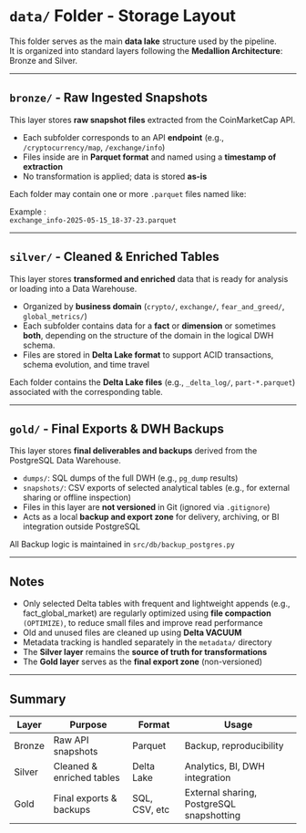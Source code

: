 # `data/` Folder -  Storage Layout

This folder serves as the main **data lake** structure used by the pipeline.  
It is organized into standard layers following the **Medallion Architecture**: Bronze and Silver.

---

## `bronze/` - Raw Ingested Snapshots

This layer stores **raw snapshot files** extracted from the CoinMarketCap API.

- Each subfolder corresponds to an API **endpoint** (e.g., `/cryptocurrency/map`, `/exchange/info`)
- Files inside are in **Parquet format** and named using a **timestamp of extraction**
- No transformation is applied; data is stored **as-is**

Each folder may contain one or more `.parquet` files named like:

Example :  
`exchange_info-2025-05-15_18-37-23.parquet`

---

## `silver/` - Cleaned & Enriched Tables

This layer stores **transformed and enriched** data that is ready for analysis or loading into a Data Warehouse.

- Organized by **business domain** (`crypto/`, `exchange/`, `fear_and_greed/`, `global_metrics/`)
- Each subfolder contains data for a **fact** or **dimension** or sometimes **both**, depending on the structure of the domain in the logical DWH   schema.
- Files are stored in **Delta Lake format** to support ACID transactions, schema evolution, and time travel


Each folder contains the **Delta Lake files** (e.g., `_delta_log/`, `part-*.parquet`) associated with the corresponding table.

---

## `gold/` - Final Exports & DWH Backups

This layer stores **final deliverables and backups** derived from the PostgreSQL Data Warehouse.

- `dumps/`: SQL dumps of the full DWH (e.g., `pg_dump` results)
- `snapshots/`: CSV exports of selected analytical tables (e.g., for external sharing or offline inspection)
- Files in this layer are **not versioned** in Git (ignored via `.gitignore`)
- Acts as a local **backup and export zone** for delivery, archiving, or BI integration outside PostgreSQL

All Backup logic is maintained in `src/db/backup_postgres.py` 

---

## Notes

- Only selected Delta tables with frequent and lightweight appends (e.g., fact_global_market) are regularly optimized using **file compaction**
 `(OPTIMIZE)`, to reduce small files and improve read performance
- Old and unused files are cleaned up using **Delta VACUUM**
- Metadata tracking is handled separately in the `metadata/` directory
- The **Silver layer** remains the **source of truth for transformations**
- The **Gold layer** serves as the **final export zone** (non-versioned)

---

##  Summary

| Layer  | Purpose                   | Format        | Usage                                     |
|--------|---------------------------|---------------|-------------------------------------------|
| Bronze | Raw API snapshots         | Parquet       | Backup, reproducibility                   |
| Silver | Cleaned & enriched tables | Delta Lake    | Analytics, BI, DWH integration            |
| Gold   | Final exports & backups   | SQL, CSV, etc | External sharing, PostgreSQL snapshotting |

